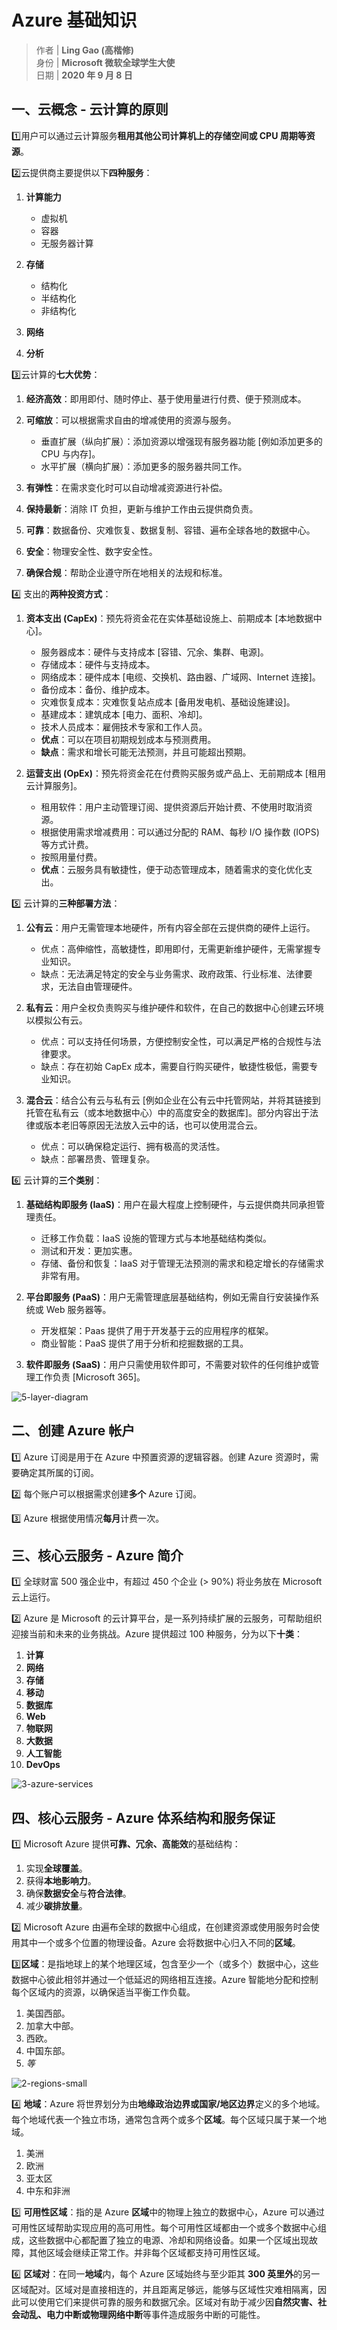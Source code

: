 # Azure 基础知识

> 作者 | **Ling Gao (高楷修)**  
> 身份 | **Microsoft 微软全球学生大使**  
> 日期 | **2020 年 9 月 8 日**  

## 一、云概念 - 云计算的原则

:one: ​用户可以通过云计算服务**租用其他公司计算机上的存储空间或 CPU 周期等资源**。

:two: ​云提供商主要提供以下**四种服务**：

1. **计算能力**
	- 虚拟机
	- 容器
	- 无服务器计算

3. **存储**
	- 结构化
	- 半结构化
	- 非结构化

4. **网络**
5. **分析**

:three: ​云计算的**七大优势**：

1. **经济高效**：即用即付、随时停止、基于使用量进行付费、便于预测成本。
2. **可缩放**：可以根据需求自由的增减使用的资源与服务。
	- 垂直扩展（纵向扩展）：添加资源以增强现有服务器功能 [例如添加更多的 CPU 与内存]。
	- 水平扩展（横向扩展）：添加更多的服务器共同工作。

4. **有弹性**：在需求变化时可以自动增减资源进行补偿。
5. **保持最新**：消除 IT 负担，更新与维护工作由云提供商负责。
6. **可靠**：数据备份、灾难恢复、数据复制、容错、遍布全球各地的数据中心。
7. **安全**：物理安全性、数字安全性。
7. **确保合规**：帮助企业遵守所在地相关的法规和标准。

:four: 支出的**两种投资方式**：

1. **资本支出 (CapEx)**：预先将资金花在实体基础设施上、前期成本 [本地数据中心]。
	- 服务器成本：硬件与支持成本 [容错、冗余、集群、电源]。
	- 存储成本：硬件与支持成本。
	- 网络成本：硬件成本 [电缆、交换机、路由器、广域网、Internet 连接]。
	- 备份成本：备份、维护成本。
	- 灾难恢复成本：灾难恢复站点成本 [备用发电机、基础设施建设]。
	- 基建成本：建筑成本 [电力、面积、冷却]。
	- 技术人员成本：雇佣技术专家和工作人员。
	- **优点**：可以在项目初期规划成本与预测费用。
	- **缺点**：需求和增长可能无法预测，并且可能超出预期。

2. **运营支出 (OpEx)**：预先将资金花在付费购买服务或产品上、无前期成本 [租用云计算服务]。
	- 租用软件：用户主动管理订阅、提供资源后开始计费、不使用时取消资源。
	- 根据使用需求增减费用：可以通过分配的 RAM、每秒 I/O 操作数 (IOPS) 等方式计费。
	- 按照用量付费。
	- **优点**：云服务具有敏捷性，便于动态管理成本，随着需求的变化优化支出。

:five: 云计算的**三种部署方法​**：

1. **公有云**：用户无需管理本地硬件，所有内容全部在云提供商的硬件上运行。
	- 优点：高伸缩性，高敏捷性，即用即付，无需更新维护硬件，无需掌握专业知识。
	- 缺点：无法满足特定的安全与业务需求、政府政策、行业标准、法律要求，无法自由管理硬件。

2. **私有云**：用户全权负责购买与维护硬件和软件，在自己的数据中心创建云环境以模拟公有云。
	- 优点：可以支持任何场景，方便控制安全性，可以满足严格的合规性与法律要求。
	- 缺点：存在初始 CapEx 成本，需要自行购买硬件，敏捷性极低，需要专业知识。

3. **混合云**：结合公有云与私有云 [例如企业在公有云中托管网站，并将其链接到托管在私有云（或本地数据中心）中的高度安全的数据库]。部分内容出于法律或版本老旧等原因无法放入云中的话，也可以使用混合云。
	- 优点：可以确保稳定运行、拥有极高的灵活性。
	- 缺点：部署昂贵、管理复杂。

:six: 云计算的**三个类别**：​

1. **基础结构即服务 (IaaS)**：用户在最大程度上控制硬件，与云提供商共同承担管理责任。
	- 迁移工作负载：IaaS 设施的管理方式与本地基础结构类似。
	- 测试和开发：更加实惠。
	- 存储、备份和恢复：IaaS 对于管理无法预测的需求和稳定增长的存储需求非常有用。

2. **平台即服务 (PaaS)**：用户无需管理底层基础结构，例如无需自行安装操作系统或 Web 服务器等。
	- 开发框架：Paas 提供了用于开发基于云的应用程序的框架。
	- 商业智能：PaaS 提供了用于分析和挖掘数据的工具。

3. **软件即服务 (SaaS)**：用户只需使用软件即可，不需要对软件的任何维护或管理工作负责 [Microsoft 365]。

![5-layer-diagram](https://github.com/Lingggao/MSCAF/blob/master/5-layer-diagram.png?raw=true)

## 二、创建 Azure 帐户

:one: Azure 订阅是用于在 Azure 中预置资源的逻辑容器。创建 Azure 资源时，需要确定其所属的订阅。

:two: 每个账户可以根据需求创建**多个** Azure 订阅。

:three: Azure 根据使用情况**每月**计费一次。

## 三、核心云服务 - Azure 简介

:one: 全球财富 500 强企业中，有超过 450 个企业 (> 90%) 将业务放在 Microsoft 云上运行。​

:two: Azure 是 Microsoft 的云计算平台，是一系列持续扩展的云服务，可帮助组织迎接当前和未来的业务挑战。Azure 提供超过 100 种服务，分为以下**十类**：

1. **计算**
2. **网络**
3. **存储**
4. **移动**
5. **数据库**
6. **Web**
7. **物联网**
8. **大数据**
9. **人工智能**
10. **DevOps**

![3-azure-services](https://github.com/Lingggao/MSCAF/blob/master/3-azure-services.png?raw=true)

## 四、核心云服务 - Azure 体系结构和服务保证

:one: Microsoft Azure 提供**可靠、冗余、高能效**的基础结构：

1. 实现**全球覆盖**。
2. 获得**本地影响力**。
3. 确保**数据安全**与**符合法律**。
4. 减少**碳排放量**。

:two: Microsoft Azure 由遍布全球的数据中心组成，在创建资源或使用服务时会使用其中一个或多个位置的物理设备。Azure 会将数据中心归入不同的**区域**。

:three: ​**区域**：是指地球上的某个地理区域，包含至少一个（或多个）数据中心，这些数据中心彼此相邻并通过一个低延迟的网络相互连接。Azure 智能地分配和控制每个区域内的资源，以确保适当平衡工作负载。

1. 美国西部。
2. 加拿大中部。
3. 西欧。
4. 中国东部。
5. *等*

![2-regions-small](https://github.com/Lingggao/MSCAF/blob/master/2-regions-small.png?raw=true)

:four: **地域**：Azure 将世界划分为由**地缘政治边界或国家/地区边界**定义的多个地域。每个地域代表一个独立市场，通常包含两个或多个**区域**。每个区域只属于某一个地域。

1. 美洲
2. 欧洲
3. 亚太区
4. 中东和非洲

:five: **可用性区域**：指的是 Azure **区域**中的物理上独立的数据中心，Azure 可以通过可用性区域帮助实现应用的高可用性。每个可用性区域都由一个或多个数据中心组成，这些数据中心都配置了独立的电源、冷却和网络设备。如果一个区域出现故障，其他区域会继续正常工作。并非每个区域都支持可用性区域。

:six: **区域对**：在同一**地域**内，每个 Azure 区域始终与至少距其 **300 英里外**的另一区域配对。区域对是直接相连的，并且距离足够远，能够与区域性灾难相隔离，因此可以使用它们来提供可靠的服务和数据冗余。区域对有助于减少因**自然灾害、社会动乱、电力中断或物理网络中断**等事件造成服务中断的可能性。